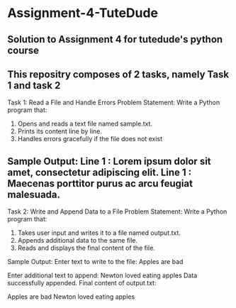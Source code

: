 # Assignment-4-TuteDude
Solution to Assignment 4 for tutedude's python course
-----------------------------------------------------------------------------------------------------------------------------------------------------------------------------------------------------------------------
This repositry composes of 2 tasks, namely Task 1 and task 2
-----------------------------------------------------------------------------------------------------------------------------------------------------------------------------------------------------------------------

Task 1: Read a File and Handle Errors 
Problem Statement:  Write a Python program that:
1.   Opens and reads a text file named sample.txt.
2.   Prints its content line by line.
3.   Handles errors gracefully if the file does not exist

Sample Output: 
Line  1 :  Lorem ipsum dolor sit amet, consectetur adipiscing elit.
Line  1 :  Maecenas porttitor purus ac arcu feugiat malesuada.
-----------------------------------------------------------------------------------------------------------------------------------------------------------------------------------------------------------------------

Task 2: Write and Append Data to a File
Problem Statement: Write a Python program that:
1.   Takes user input and writes it to a file named output.txt.
2.   Appends additional data to the same file.
3.   Reads and displays the final content of the file.


Sample Output: 
Enter text to write to the file: Apples are bad

Enter additional text to append: Newton loved eating apples
Data successfully appended.
Final content of output.txt:

Apples are bad
Newton loved eating apples
